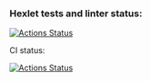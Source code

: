 ### Hexlet tests and linter status:
[![Actions Status](https://github.com/mkaraev/devops-for-programmers-project-lvl1/workflows/hexlet-check/badge.svg)](https://github.com/mkaraev/devops-for-programmers-project-lvl1/actions)

CI status:

[![Actions Status](https://github.com/mkaraev/devops-for-programmers-project-lvl1/actions/workflows/push.yml/badge.svg)](https://github.com/mkaraev/devops-for-programmers-project-lvl1/actions)